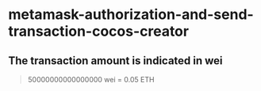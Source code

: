 # metamask-authorization-and-send-transaction-cocos-creator
## The transaction amount is indicated in wei
> 50000000000000000 wei = 0.05 ETH
